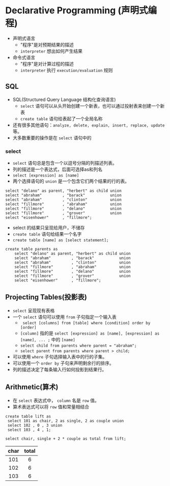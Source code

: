 # Declarative Programming (声明式编程)
- 声明式语言
  - "程序"是对预期结果的描述
  - `interpreter` 想出如何产生结果
- 命令式语言
  -  "程序"是对计算过程的描述
  - `interpreter` 执行 `execution/evaluation` 规则

## SQL
- SQL(Structured Query Language 结构化查询语言)
  - `select` 语句可以从头开始创建一个新表，也可以通过投射表来创建一个新表
  - `create table` 语句给表起了一个全局名称
- 还有很多其他语句：`analyze, delete, explain, insert, replace, update`等。
- 大多数重要的操作是在 `select` 语句中的

### select
- `select` 语句总是包含一个以逗号分隔的列描述列表。
- 列的描述是一个表达式，后面可选择as和列名
- `select [expression] as [name]`
- 两个选择语句的 `union` 是一个包含它们两个结果的行的表。
```SQLite
select "delano" as parent, "herbert" as child union
select "abraham"         , "barack"           union
select "abraham"         , "clinton"          union
select "fillmore"        , "abraham"          union
select "fillmore"        , "delano"           union
select "fillmore"        , "grover"           union
select "eisenhower"      , "fillmore";
```

- select 的结果只呈现给用户，不储存
- `create table` 语句给结果一个名字
- `create table [name] as [select statement];`
```SQLite
create table parents as
    select "delano" as parent, "herbert" as child union
    select "abraham"         , "barack"           union
    select "abraham"         , "clinton"          union
    select "fillmore"        , "abraham"          union
    select "fillmore"        , "delano"           union
    select "fillmore"        , "grover"           union
    select "eisenhower"      , "fillmore";
```

## Projecting Tables(投影表)
- `select` 呈现现有表格
- 一个 `select` 语句可以使用 `from` 子句指定一个输入表
  - ` select [columns] from [table] where [condition] order by [order]`
  - `[column]` 指的是 `select [expression] as [name], [expression] as [name], ... ;` 中的 `[name]`
  - `select child from parents where parent = "abraham";`
  - `select parent from parents where parent > child;`
- 可以使用 `where` 子句选择输入表中的行的子集。
- 可以使用一个 `order by` 子句来声明剩余行的排序。
- 列的描述决定了每条输入行如何投影到结果行。

## Arithmetic(算术)
- 在 `select` 表达式中， `column` 名是 `row` 值。
- 算术表达式可以将 `row` 值和常量相结合
```SQLite
create table lift as
 select 101 as chair, 2 as single, 2 as couple union
 select 102 , 0 , 3 union
 select 103 , 4 , 1;

select chair, single + 2 * couple as total from lift;
```
|char|total|
|:---:|:---:|
|101|6|
|102|6|
|103|6|